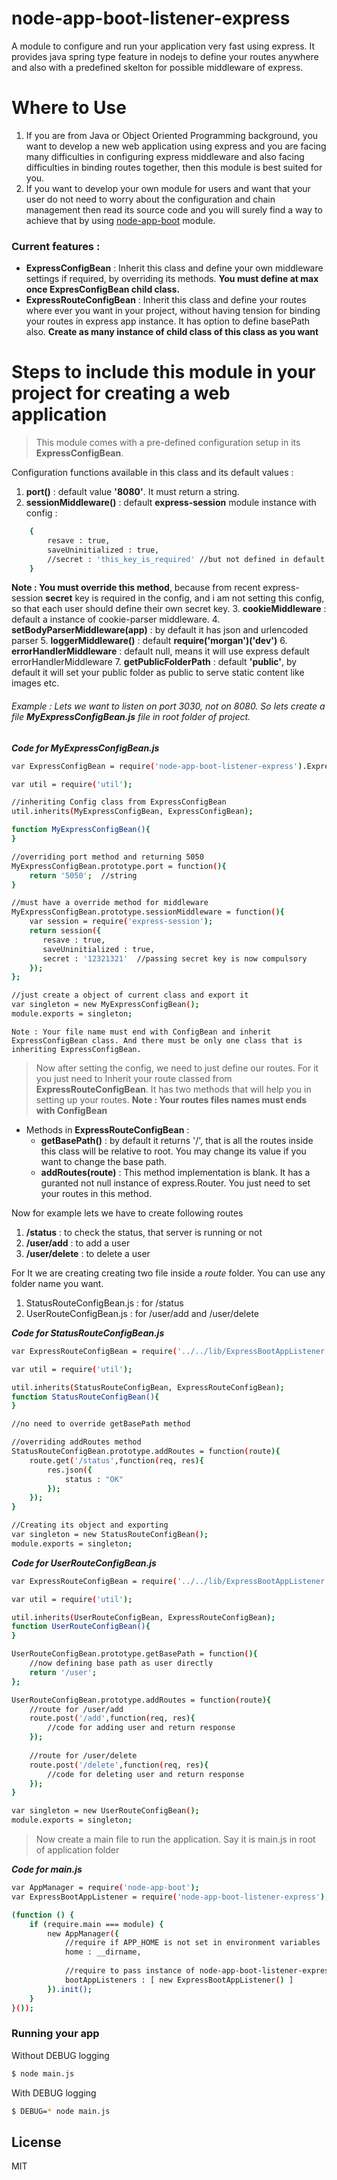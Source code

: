 # node-app-boot-listener-express
A module to configure and run your application very fast using express. It provides java spring type feature in nodejs to define your routes anywhere and also with a predefined skelton for possible middleware of express.

# Where to Use
1. If you are from Java or Object Oriented Programming background, you want to develop a new web application using express and you are facing many difficulties in configuring express middleware and also facing difficulties in binding routes together, then this module is best suited for you.
2. If you want to develop your own module for users and want that your user do not need to worry about the configuration and chain management then read its source code and you will surely find a way to achieve that by using [node-app-boot] module.

### Current features :
- **ExpressConfigBean** : Inherit this class and define your own middleware settings if required, by overriding its methods. **You must define at max once ExpresConfigBean child class.**
- **ExpressRouteConfigBean** : Inherit this class and define your routes where ever you want in your project, without having tension for binding your routes in express app instance. It has option to define basePath also. **Create as many instance of child class of this class as you want**

# Steps to include this module in your project for creating a web application

> This module comes with a pre-defined configuration setup in its **ExpressConfigBean**.

Configuration functions available in this class and its default values :
1. **port()** : default value **'8080'**. It must return a string.
2. **sessionMiddleware()** : default **express-session** module instance with config :
```sh
    {
        resave : true,
        saveUninitialized : true,
        //secret : 'this_key_is_required' //but not defined in default
    }
```
**Note : You must override this method**, because from recent express-session **secret** key is required in the config, and i am not setting this config, so that each user should define their own secret key.
3. **cookieMiddleware** : default a instance of cookie-parser middleware.
4. **setBodyParserMiddleware(app)** : by default it has json and urlencoded parser
5. **loggerMiddleware()** : default **require('morgan')('dev')**
6. **errorHandlerMiddleware** : default null, means it will use express default errorHandlerMiddleware
7. **getPublicFolderPath** : default **'public'**, by default it will set your public folder as public to serve static content like images etc.

###### Example : Lets we want to listen on port 3030, not on 8080. So lets create a file **MyExpressConfigBean.js** file in root folder of project.

***Code for MyExpressConfigBean.js***
```sh
var ExpressConfigBean = require('node-app-boot-listener-express').ExpressConfigBean;

var util = require('util');

//inheriting Config class from ExpressConfigBean
util.inherits(MyExpressConfigBean, ExpressConfigBean);

function MyExpressConfigBean(){
}

//overriding port method and returning 5050 
MyExpressConfigBean.prototype.port = function(){
    return '5050';  //string
}

//must have a override method for middleware
MyExpressConfigBean.prototype.sessionMiddleware = function(){
    var session = require('express-session');
    return session({
       resave : true,
       saveUninitialized : true,
       secret : '12321321'  //passing secret key is now compulsory
    });
};

//just create a object of current class and export it
var singleton = new MyExpressConfigBean();
module.exports = singleton;
```

`Note : Your file name must end with ConfigBean and inherit ExpressConfigBean class. And there must be only one class that is inheriting ExpressConfigBean.`

> Now after setting the config, we need to just define our routes. For it you just need to Inherit your route classed from **ExpressRouteConfigBean**. It has two methods that will help you in setting up your routes.
**Note : Your routes files names must ends with ConfigBean**

*   Methods in **ExpressRouteConfigBean** :
    * **getBasePath()** : by default it returns '/', that is all the routes inside this class will be relative to root. You may change its value if you want to change the base path.
    * **addRoutes(route)** : This method implementation is blank. It has a guranted not null instance of express.Router. You just need to set your routes in this method.

Now for example lets we have to create following routes
1. **/status** : to check the status, that server is running or not
2. **/user/add** : to add a user
3. **/user/delete** : to delete a user

For It we are creating creating two file inside a *route* folder. You can use any folder name you want.
1. StatusRouteConfigBean.js :  for   /status
2. UserRouteConfigBean.js : for    /user/add and /user/delete

***Code for StatusRouteConfigBean.js***
```sh
var ExpressRouteConfigBean = require('../../lib/ExpressBootAppListener').ExpressRouteConfigBean;

var util = require('util');

util.inherits(StatusRouteConfigBean, ExpressRouteConfigBean);
function StatusRouteConfigBean(){
}

//no need to override getBasePath method

//overriding addRoutes method
StatusRouteConfigBean.prototype.addRoutes = function(route){
    route.get('/status',function(req, res){
        res.json({
            status : "OK"
        });
    });
}

//Creating its object and exporting
var singleton = new StatusRouteConfigBean();
module.exports = singleton;
```

***Code for UserRouteConfigBean.js***
```sh
var ExpressRouteConfigBean = require('../../lib/ExpressBootAppListener').ExpressRouteConfigBean;

var util = require('util');

util.inherits(UserRouteConfigBean, ExpressRouteConfigBean);
function UserRouteConfigBean(){
}

UserRouteConfigBean.prototype.getBasePath = function(){
    //now defining base path as user directly
    return '/user';
};

UserRouteConfigBean.prototype.addRoutes = function(route){
    //route for /user/add
    route.post('/add',function(req, res){
        //code for adding user and return response
    });
    
    //route for /user/delete
    route.post('/delete',function(req, res){
        //code for deleting user and return response
    });
}

var singleton = new UserRouteConfigBean();
module.exports = singleton;
```

>Now create a main file to run the application. Say it is main.js in root of application folder

***Code for main.js***
```sh
var AppManager = require('node-app-boot');
var ExpressBootAppListener = require('node-app-boot-listener-express');

(function () {
    if (require.main === module) {
        new AppManager({
            //require if APP_HOME is not set in environment variables
            home : __dirname,
            
            //require to pass instance of node-app-boot-listener-express, to tell AppManager that it is a node-boot-listener Module
            bootAppListeners : [ new ExpressBootAppListener() ]
        }).init();
    }
}());
```

### Running your app
Without DEBUG logging
```sh
$ node main.js
```

With DEBUG logging
```sh
$ DEBUG=* node main.js
```

License
----
MIT

[//]: # (Reference links)
   [Git-Wiki-Page]: <https://github.com/vivek43nit/node-app-boot-listener-express/wiki>
   [git-repo-url]: <https://github.com/vivek43nit/node-app-boot-listener-express.git>
   [node-app-boot]: <https://www.npmjs.com/package/node-app-boot>